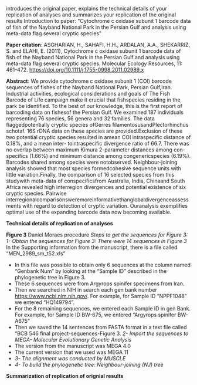 introduces the original paper, explains the technical details of your replication of analyses and summarizes your replication of the original results
Introduction to paper: "Cytochrome c oxidase subunit 1 barcode data of fish of the Nayband National Park in the Persian Gulf and analysis using meta-data flag several cryptic species" 

**Paper citation**: ASGHARIAN, H., SAHAFI, H.H., ARDALAN, A.A., SHEKARRIZ, S. and ELAHI, E. (2011), Cytochrome c oxidase subunit 1 barcode data of fish of the Nayband National Park in the Persian Gulf and analysis using meta-data flag several cryptic species. Molecular Ecology Resources, 11: 461-472. https://doi.org/10.1111/j.1755-0998.2011.02989.x

**Abstract**: We provide cytochrome c oxidase subunit 1 (COI) barcode sequences of fishes of the Nayband National Park, Persian Gulf,Iran. Industrial activities, ecological considerations and goals of The Fish Barcode of Life campaign make it crucial that fishspecies residing in the park be identified. To the best of our knowledge, this is the first report of barcoding data on fishesof the Persian Gulf. We examined 187 individuals representing 76 species, 56 genera and 32 families. The data flaggedpotentially cryptic species ofGerres filamentosusandPlectorhinchus schotaf. 16S rDNA data on these species are provided.Exclusion of these two potential cryptic species resulted in amean COI intraspecific distance of 0.18%, and a mean inter- tointraspecific divergence ratio of 66.7. There was no overlap between maximum Kimura 2-parameter distances among con-specifics (1.66%) and minimum distance among congenericspecies (6.19%). Barcodes shared among species were notobserved. Neighbour-joining analysis showed that most species formedcohesive sequence units with little variation.Finally, the comparison of 16 selected species from this studywith meta-data of conspecificsfrom Australia, India, Chinaand South Africa revealed high interregion divergences and potential existence of six cryptic species. Pairwise interregionalcomparisonsweremoreinformativethanglobaldivergenceassessments with regard to detection of cryptic variation. Ouranalysis exemplifies optimal use of the expanding barcode data now becoming available.

**Technical details of replication of analyses**

**Figure 3**
Daniel Moraes procedure
_Steps to get the sequences for Figure 3:_
_1- Obtain the sequences for Figure 3: There were 14 sequences in Figure 3_
In the Supporting information from the manuscript, there is a file called
“MEN_2989_sm_tS2.xls”
- In this file was possible to obtain only 6 sequences at the column named “Genbank
Num” by looking at the “Sample ID” described in the phylogenetic tree in Figure 3.
- These 6 sequences were from Argyrops spinifer specimens from Iran.
- Then we searched in NIH in search each gen bank number
https://www.ncbi.nlm.nih.gov/. For example, for Sample ID “NPPF1048” we entered
“HQ149794”.
- For the 8 remaining sequences, we entered each Sample ID in gen Bank. For example,
for Sample ID BW-675, we entered “Argyrops spinifer BW-A675”
- Then we saved the 14 sentences from FASTA format in a text file called “BCB 546 final
project-sequences-Figure 3.
_2- Import the sequences to MEGA- Molecular Evolutionary Genetic Analysis_
- The version from the manuscript was MEGA 4.0
- The current version that we used was MEGA 11
- _3- The alignment was conducted by MUSCLE_
- _4- To build the phylogenetic tree: Neighbour-joining (NJ) tree_

**Summarization of replication of orignial results**
